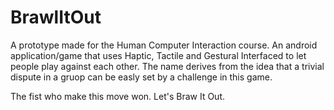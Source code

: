 # BrawlItOut

A prototype made for the Human Computer Interaction course. 
An android application/game that uses Haptic, Tactile and Gestural Interfaced to let people play against each other. The name derives from the idea that a trivial dispute in a gruop can be easly set by a challenge in this game.

The fist who make this move won. Let's Braw It Out. 
